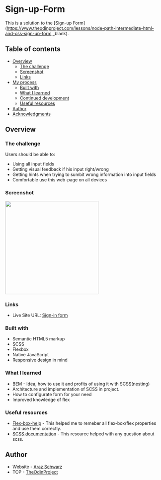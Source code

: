 # Sign-up-Form

This is a solution to the [Sign-up Form](https://www.theodinproject.com/lessons/node-path-intermediate-html-and-css-sign-up-form _blank).

## Table of contents

- [Overview](#overview)
  - [The challenge](#the-challenge)
  - [Screenshot](#screenshot)
  - [Links](#links)
- [My process](#my-process)
  - [Built with](#built-with)
  - [What I learned](#what-i-learned)
  - [Continued development](#continued-development)
  - [Useful resources](#useful-resources)
- [Author](#author)
- [Acknowledgments](#acknowledgments)

## Overview

### The challenge

Users should be able to:

- Using all input fields
- Getting visual feedback if his input right/wrong
- Getting hints when trying to sumbit wrong information into input fields
- Comfortable use this web-page on all devices

### Screenshot

<img src="" width="300">

### Links

- Live Site URL: [Sign-in form](https://ailadir.github.io/Sign-up-Form-/)

### Built with

- Semantic HTML5 markup
- SCSS
- Flexbox
- Native JavaScript
- Responsive design in mind

### What I learned

- BEM - Idea, how to use it and profits of using it with SCSS(nesting)
- Architecture and implementation of SCSS in project.
- How to configurate form for your need
- Improved knowledge of flex

### Useful resources

- [Flex-box-help](https://flexbox.malven.co/) - This helped me to remeber all flex-box/flex properties and use them correctly.
- [SCSS documentation](https://sass-lang.com/documentation/) - This resource helped with any question about scss.

## Author

- Website - [Araz Schwarz](https://www.linkedin.com/in/dmdschwarz/)
- TOP - [TheOdinProject](https://www.theodinproject.com/)
